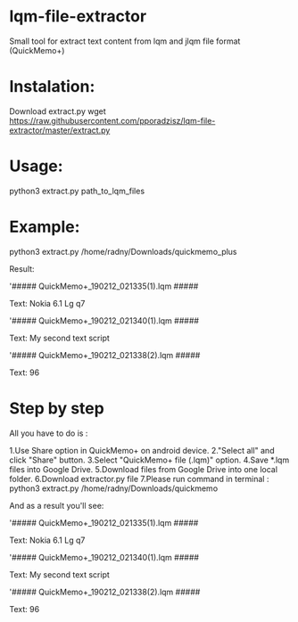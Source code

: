 # lqm-file-extractor
Small tool for extract text content from lqm and jlqm file format (QuickMemo+)


# Instalation:

Download extract.py 
wget https://raw.githubusercontent.com/pporadzisz/lqm-file-extractor/master/extract.py


# Usage:

python3 extract.py path_to_lqm_files


# Example:

python3 extract.py /home/radny/Downloads/quickmemo_plus


Result:

'#####        QuickMemo+_190212_021335(1).lqm          #####

Text:
Nokia 6.1
Lg q7


'#####        QuickMemo+_190212_021340(1).lqm          #####

Text:
My second text script


'#####        QuickMemo+_190212_021338(2).lqm          #####

Text:
96




# Step by step

All you have to do is :

1.Use Share option in QuickMemo+ on android device.
2."Select all" and click "Share" button.
3.Select "QuickMemo+ file (.lqm)" option.
4.Save *.lqm files into Google Drive.
5.Download files from Google Drive into one local folder.
6.Download extractor.py file
7.Please run command in terminal : 
python3 extract.py /home/radny/Downloads/quickmemo

And as a result you'll see:

'##### QuickMemo+_190212_021335(1).lqm #####

Text: Nokia 6.1 Lg q7

'##### QuickMemo+_190212_021340(1).lqm #####

Text: My second text script

'##### QuickMemo+_190212_021338(2).lqm #####

Text: 96
